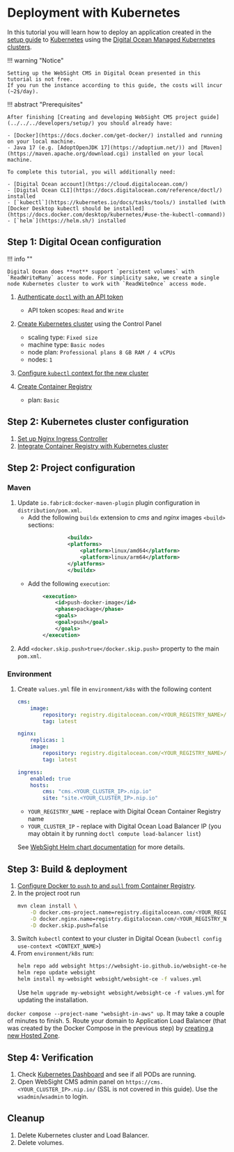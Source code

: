 #  Deployment with Kubernetes
In this tutorial you will learn how to deploy an application created in the [setup guide](../../../developers/setup/) to [Kubernetes](https://kubernetes.io/) using the [Digital Ocean Managed Kubernetes clusters](https://www.digitalocean.com/products/kubernetes).

!!! warning "Notice"

    Setting up the WebSight CMS in Digital Ocean presented in this tutorial is not free. 
    If you run the instance according to this guide, the costs will incur (~2$/day).


!!! abstract "Prerequisites"

    After finishing [Creating and developing WebSight CMS project guide](../../../developers/setup/) you should already have:
    
    - [Docker](https://docs.docker.com/get-docker/) installed and running on your local machine.
    - Java 17 (e.g. [AdoptOpenJDK 17](https://adoptium.net/)) and [Maven](https://maven.apache.org/download.cgi) installed on your local machine.
    
    To complete this tutorial, you will additionally need:

    - [Digital Ocean account](https://cloud.digitalocean.com/)
    - [Digital Ocean CLI](https://docs.digitalocean.com/reference/doctl/) installed
    - [`kubectl`](https://kubernetes.io/docs/tasks/tools/) installed (with [Docker Desktop kubectl should be installed](https://docs.docker.com/desktop/kubernetes/#use-the-kubectl-command))
    - [`helm`](https://helm.sh/) installed

## Step 1: Digital Ocean configuration

!!! info ""

    Digital Ocean does **not** support `persistent volumes` with `ReadWriteMany` access mode. For simplicity sake, we create a single node Kubernetes cluster to work with `ReadWiteOnce` access mode.

1. [Authenticate `doctl` with an API token](https://docs.digitalocean.com/reference/doctl/how-to/install/)
    - API token scopes: `Read` and `Write`
2. [Create Kubernetes cluster](https://docs.digitalocean.com/products/kubernetes/how-to/create-clusters/) using the Control Panel
    - scaling type: `Fixed size`
    - machine type: `Basic nodes`
    - node plan: `Professional plans 8 GB RAM / 4 vCPUs`
    - nodes: `1`



3. [Configure `kubectl` context for the new cluster](https://docs.digitalocean.com/products/kubernetes/how-to/connect-to-cluster/#doctl)
4. [Create Container Registry](https://docs.digitalocean.com/products/container-registry/quickstart/)
    - plan: `Basic`


## Step 2: Kubernetes cluster configuration

1. [Set up Nginx Ingress Controller](https://kubernetes.github.io/ingress-nginx/deploy/#digital-ocean)
2. [Integrate Container Registry with Kubernetes cluster](https://docs.digitalocean.com/products/container-registry/how-to/use-registry-docker-kubernetes/#kubernetes-integration)

## Step 2: Project configuration

### Maven

1. Update `io.fabric8:docker-maven-plugin` plugin configuration in `distribution/pom.xml`. 
    - Add the following `buildx` extension to _cms_ and _nginx_ images `<build>` sections:
    ```xml
                    <buildx>
                    <platforms>
                        <platform>linux/amd64</platform>
                        <platform>linux/arm64</platform>
                    </platforms>
                    </buildx>
    ```
    - Add the following `execution`:
    ```xml
            <execution>
                <id>push-docker-image</id>
                <phase>package</phase>
                <goals>
                <goal>push</goal>
                </goals>
            </execution>
    ```
2. Add `<docker.skip.push>true</docker.skip.push>` property to the main `pom.xml`.

### Environment

1. Create `values.yml` file in `environment/k8s` with the following content

    ```yaml
    cms:
        image: 
            repository: registry.digitalocean.com/<YOUR_REGISTRY_NAME>/cms
            tag: latest

    nginx:
        replicas: 1
        image: 
            repository: registry.digitalocean.com/<YOUR_REGISTRY_NAME>/nginx
            tag: latest

    ingress:
        enabled: true
        hosts:
            cms: "cms.<YOUR_CLUSTER_IP>.nip.io"
            site: "site.<YOUR_CLUSTER_IP>.nip.io"
    ```
    - `YOUR_REGISTRY_NAME` - replace with Digital Ocean Container Registry name
    - `YOUR_CLUSTER_IP` - replace with Digital Ocean Load Balancer IP (you may obtain it by running `doctl compute load-balancer list`)

    See [WebSight Helm chart documentation](https://github.com/websight-io/websight-ce-helm#parameters) for more details.

## Step 3: Build & deployment

1. [Configure Docker to `push` to and `pull` from Container Registry](https://docs.digitalocean.com/products/container-registry/how-to/use-registry-docker-kubernetes/#docker-integration).
2. In the project root run 
    ```bash
    mvn clean install \
        -D docker.cms-project.name=registry.digitalocean.com/<YOUR_REGISTRY_NAME>/cms \
        -D docker.nginx.name=registry.digitalocean.com/<YOUR_REGISTRY_NAME>/nginx \
        -D docker.skip.push=false
    ```
3. Switch `kubectl` context to your cluster in Digital Ocean (`kubectl config use-context <CONTEXT_NAME>`)
3. From `environment/k8s` run:
    ```bash
    helm repo add websight https://websight-io.github.io/websight-ce-helm
    helm repo update websight
    helm install my-websight websight/websight-ce -f values.yml
    ```
    Use `helm upgrade my-websight websight/websight-ce -f values.yml` for updating the installation.

 `docker compose --project-name "websight-in-aws" up`. It may take a couple of minutes to finish.
5. Route your domain to Application Load Balancer (that was created by the Docker Compose in the previous step) by [creating a new Hosted Zone](https://docs.aws.amazon.com/Route53/latest/DeveloperGuide/routing-to-elb-load-balancer.html).

## Step 4: Verification

1. Check [Kubernetes Dashboard](https://cloud.digitalocean.com/kubernetes/clusters) and see if all PODs are running.
2. Open WebSight CMS admin panel on `https://cms.<YOUR_CLUSTER_IP>.nip.io/` (SSL is not covered in this guide). Use the `wsadmin`/`wsadmin` to login.

## Cleanup

1. Delete Kubernetes cluster and Load Balancer.
2. Delete volumes.